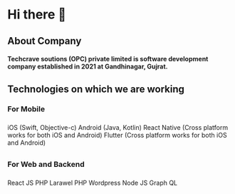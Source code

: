 # Hi there 👋

## About Company

#### Techcrave soutions (OPC) private limited is software development company established in 2021 at Gandhinagar, Gujrat.

####

## Technologies on which we are working
###
###
### For Mobile
###
###
iOS (Swift, Objective-c)
Android (Java, Kotlin)
React Native (Cross platform works for both iOS and Android)
Flutter (Cross platform works for both iOS and Android)
##
###
###
### For Web and Backend
###
###
React JS
PHP Larawel
PHP Wordpress
Node JS
Graph QL
###
###
###
<!--

**Here are some ideas to get you started:**

🙋‍♀️ A short introduction - what is your organization all about?
🌈 Contribution guidelines - how can the community get involved?
👩‍💻 Useful resources - where can the community find your docs? Is there anything else the community should know?
🍿 Fun facts - what does your team eat for breakfast?
🧙 Remember, you can do mighty things with the power of [Markdown](https://docs.github.com/github/writing-on-github/getting-started-with-writing-and-formatting-on-github/basic-writing-and-formatting-syntax)
-->
